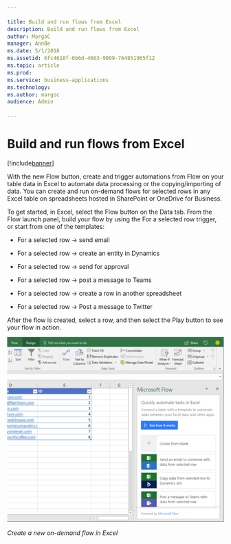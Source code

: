 ```yaml
---

title: Build and run flows from Excel
description: Build and run flows from Excel
author: MargoC
manager: AnnBe
ms.date: 5/1/2018
ms.assetid: 6fc4610f-0b6d-4663-9009-764851965f12
ms.topic: article
ms.prod: 
ms.service: business-applications
ms.technology: 
ms.author: margoc
audience: Admin

---
```

#  Build and run flows from Excel




[!include[banner](../../../includes/banner.md)]

With the new Flow button, create and trigger automations from Flow on your table
data in Excel to automate data processing or the copying/importing of data. You
can create and run on-demand flows for selected rows in any Excel table on
spreadsheets hosted in SharePoint or OneDrive for Business.

To get started, in Excel, select the Flow button on the Data tab. From the Flow
launch panel, build your flow by using the For a selected row trigger, or start
from one of the templates:

-   For a selected row -\> send email

-   For a selected row -\> create an entity in Dynamics

-   For a selected row -\> send for approval

-   For a selected row -\> post a message to Teams

-   For a selected row -\> create a row in another spreadsheet

-   For a selected row -\> Post a message to Twitter

After the flow is created, select a row, and then select the Play button to see
your flow in action.

![A screenshot of Excel, showing how to create a new on-demand flow ](media/build-run-flows-excel-1.png "A screenshot of Excel, showing how to create a new on-demand flow ")
<!-- Picture 2 -->


*Create a new on-demand flow in Excel*

